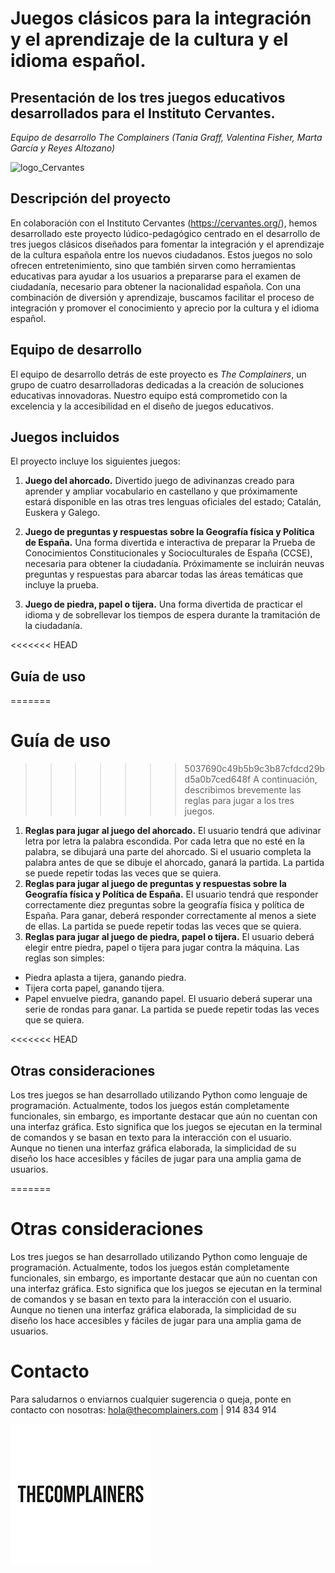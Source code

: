 # Juegos clásicos para la integración y el aprendizaje de la cultura y el idioma español.
## Presentación de los tres juegos educativos desarrollados para el Instituto Cervantes. 

*Equipo de desarrollo The Complainers (Tania Graff, Valentina Fisher, Marta García y Reyes Altozano)*

![logo_Cervantes](https://seeklogo.com/images/I/Instituto_Cervantes-logo-43716A977A-seeklogo.com.png)




## Descripción del proyecto
En colaboración con el Instituto Cervantes (https://cervantes.org/), hemos desarrollado este proyecto lúdico-pedagógico centrado en el desarrollo de tres juegos clásicos diseñados para fomentar la integración y el aprendizaje de la cultura española entre los nuevos ciudadanos. Estos juegos no solo ofrecen entretenimiento, sino que también sirven como herramientas educativas para ayudar a los usuarios a prepararse para el examen de ciudadanía, necesario para obtener la nacionalidad española. Con una combinación de diversión y aprendizaje, buscamos facilitar el proceso de integración y promover el conocimiento y aprecio por la cultura y el idioma español.

## Equipo de desarrollo
El equipo de desarrollo detrás de este proyecto es *The Complainers*, un grupo de cuatro desarrolladoras dedicadas a la creación de soluciones educativas innovadoras. Nuestro equipo está comprometido con la excelencia y la accesibilidad en el diseño de juegos educativos.

## Juegos incluidos
El proyecto incluye los siguientes juegos:
1. **Juego del ahorcado.** Divertido juego de adivinanzas creado para aprender y ampliar vocabulario en castellano y que próximamente estará disponible en las otras tres lenguas oficiales del estado; Catalán, Euskera y Galego.

2. **Juego de preguntas y respuestas sobre la Geografía física y Política de España.** Una forma divertida e interactiva de preparar la Prueba de Conocimientos Constitucionales y Socioculturales de España (CCSE), necesaria para obtener la ciudadanía. Próximamente se incluirán neuvas preguntas y respuestas para abarcar todas las áreas temáticas que incluye la prueba.

3. **Juego de piedra, papel o tijera.** Una forma divertida de practicar el idioma y de sobrellevar los tiempos de espera durante la tramitación de la ciudadanía.

<<<<<<< HEAD
## Guía de uso
=======
# Guía de uso
>>>>>>> 5037690c49b5b9c3b87cfdcd29bd5a0b7ced648f
A continuación, describimos brevemente las reglas para jugar a los tres juegos.

1. **Reglas para jugar al juego del ahorcado.** El usuario tendrá que adivinar letra por letra la palabra escondida. Por cada letra que no esté en la palabra, se dibujará una parte del ahorcado. Si el usuario completa la palabra antes de que se dibuje el ahorcado, ganará la partida. La partida se puede repetir todas las veces que se quiera.
2. **Reglas para jugar al juego de preguntas y respuestas sobre la Geografía física y Política de España.** El usuario tendrá que responder correctamente diez preguntas sobre la geografía física y política de España. Para ganar, deberá responder correctamente al menos a siete de ellas. La partida se puede repetir todas las veces que se quiera.
3. **Reglas para jugar al juego de piedra, papel o tijera.** El usuario deberá elegir entre piedra, papel o tijera para jugar contra la máquina. Las reglas son simples:
- Piedra aplasta a tijera, ganando piedra.
- Tijera corta papel, ganando tijera.
- Papel envuelve piedra, ganando papel.
El usuario deberá superar una serie de rondas para ganar. La partida se puede repetir todas las veces que se quiera.

<<<<<<< HEAD
## Otras consideraciones
Los tres juegos se han desarrollado utilizando Python como lenguaje de programación. Actualmente, todos los juegos están completamente funcionales, sin embargo, es importante destacar que aún no cuentan con una interfaz gráfica. Esto significa que los juegos se ejecutan en la terminal de comandos y se basan en texto para la interacción con el usuario. Aunque no tienen una interfaz gráfica elaborada, la simplicidad de su diseño los hace accesibles y fáciles de jugar para una amplia gama de usuarios.

=======
# Otras consideraciones
Los tres juegos se han desarrollado utilizando Python como lenguaje de programación. Actualmente, todos los juegos están completamente funcionales, sin embargo, es importante destacar que aún no cuentan con una interfaz gráfica. Esto significa que los juegos se ejecutan en la terminal de comandos y se basan en texto para la interacción con el usuario. Aunque no tienen una interfaz gráfica elaborada, la simplicidad de su diseño los hace accesibles y fáciles de jugar para una amplia gama de usuarios.

# Contacto
Para saludarnos o enviarnos cualquier sugerencia o queja, 
ponte en contacto con nosotras: hola@thecomplainers.com | 914 834 914 

![Logotipo The Complainers](imagenes/images.png) 
